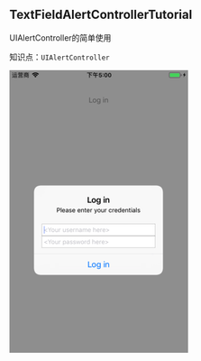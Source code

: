 TextFieldAlertControllerTutorial
---------------
UIAlertController的简单使用

知识点：`UIAlertController`

![](TextFieldAlertControllerTutorial.jpg)
